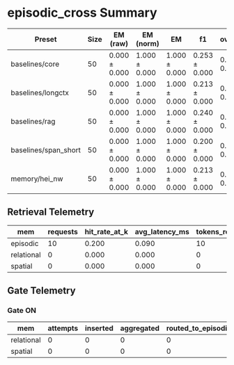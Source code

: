 # episodic_cross Summary

| Preset | Size | EM (raw) | EM (norm) | EM | f1 | overlong | format_violation | generated_tokens | input_tokens | latency_ms_mean | refusal_rate | rss_mb | time_ms_per_100 | total_tokens |
|---|---|---|---|---|---|---|---|---|---|---|---|---|---|---|
| baselines/core | 50 | 0.000 ± 0.000 | 1.000 ± 0.000 | 1.000 ± 0.000 | 0.253 ± 0.000 | 0.000 ± 0.000 | 0.620 ± 0.000 | 172.000 ± 0.000 | 2050.000 ± 0.000 | 110.817 ± 0.000 | 0.000 ± 0.000 | 3522.992 ± 0.000 | 249.444 ± 0.000 | 2222.000 ± 0.000 |
| baselines/longctx | 50 | 0.000 ± 0.000 | 1.000 ± 0.000 | 1.000 ± 0.000 | 0.213 ± 0.000 | 0.000 ± 0.000 | 0.680 ± 0.000 | 175.000 ± 0.000 | 2050.000 ± 0.000 | 112.586 ± 0.000 | 0.000 ± 0.000 | 2335.473 ± 0.000 | 253.083 ± 0.000 | 2225.000 ± 0.000 |
| baselines/rag | 50 | 0.000 ± 0.000 | 1.000 ± 0.000 | 1.000 ± 0.000 | 0.240 ± 0.000 | 0.000 ± 0.000 | 0.640 ± 0.000 | 175.000 ± 0.000 | 2050.000 ± 0.000 | 111.785 ± 0.000 | 0.000 ± 0.000 | 2880.465 ± 0.000 | 251.283 ± 0.000 | 2225.000 ± 0.000 |
| baselines/span_short | 50 | 0.000 ± 0.000 | 1.000 ± 0.000 | 1.000 ± 0.000 | 0.200 ± 0.000 | 0.000 ± 0.000 | 0.700 ± 0.000 | 171.000 ± 0.000 | 2050.000 ± 0.000 | 110.908 ± 0.000 | 0.000 ± 0.000 | 2339.211 ± 0.000 | 249.761 ± 0.000 | 2221.000 ± 0.000 |
| memory/hei_nw | 50 | 0.000 ± 0.000 | 1.000 ± 0.000 | 1.000 ± 0.000 | 0.213 ± 0.000 | 0.000 ± 0.000 | 0.680 ± 0.000 | 169.000 ± 0.000 | 2050.000 ± 0.000 | 115.937 ± 0.000 | 0.000 ± 0.000 | 1814.145 ± 0.000 | 261.311 ± 0.000 | 2219.000 ± 0.000 |

## Retrieval Telemetry
| mem | requests | hit_rate_at_k | avg_latency_ms | tokens_returned |
|---|---|---|---|---|
| episodic | 10 | 0.200 | 0.090 | 10 |
| relational | 0 | 0.000 | 0.000 | 0 |
| spatial | 0 | 0.000 | 0.000 | 0 |

## Gate Telemetry
### Gate ON
| mem | attempts | inserted | aggregated | routed_to_episodic | blocked_new_edges |
|---|---|---|---|---|---|
| relational | 0 | 0 | 0 | 0 | 0 |
| spatial | 0 | 0 | 0 | 0 | 0 |
